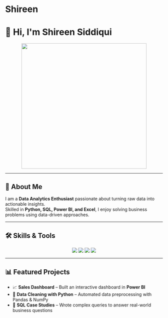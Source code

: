 # Shireen
# 👋 Hi, I'm Shireen Siddiqui  

<p align="center">
  <img src="https://github.com/rajput2107/rajput2107/blob/master/Assets/Data.gif" width="400"/>
</p>

---

## 🚀 About Me  
I am a **Data Analytics Enthusiast** passionate about turning raw data into actionable insights.  
Skilled in **Python, SQL, Power BI, and Excel**, I enjoy solving business problems using data-driven approaches.  

---

## 🛠️ Skills & Tools  

<p align="center">
  <img src="https://img.shields.io/badge/Python-3776AB?style=for-the-badge&logo=python&logoColor=white" />
  <img src="https://img.shields.io/badge/SQL-005C84?style=for-the-badge&logo=postgresql&logoColor=white" />
  <img src="https://img.shields.io/badge/Power%20BI-F2C811?style=for-the-badge&logo=powerbi&logoColor=black" />
  <img src="https://img.shields.io/badge/Excel-217346?style=for-the-badge&logo=microsoft-excel&logoColor=white" />
</p>

---

## 📊 Featured Projects  

- 📈 **Sales Dashboard** – Built an interactive dashboard in **Power BI**  
- 🐍 **Data Cleaning with Python** – Automated data preprocessing with Pandas & NumPy  
- 🔎 **SQL Case Studies** – Wrote complex queries to answer real-world business questions  


